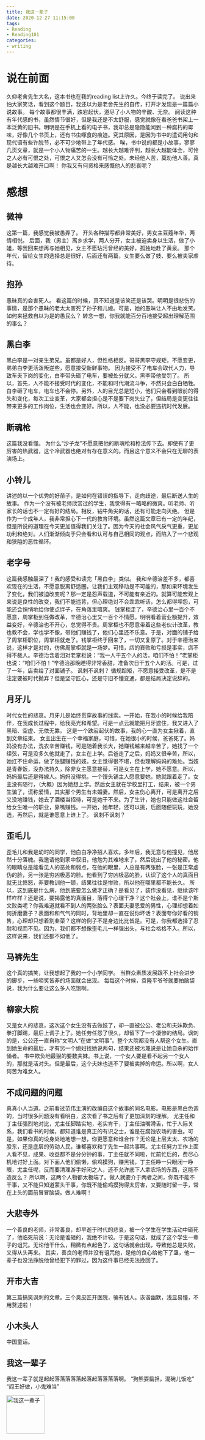 ```yaml
---
title: 我这一辈子
date: 2020-12-27 11:15:00
tags:
- Reading
- Reading101
categories:
- writing
---
```


# 说在前面
久仰老舍先生大名，这本书也在我的reading list上许久。今终于读完了。
说出来怕大家笑话，看到这个题目，我还以为是老舍先生的自传，打开才发现是一篇篇小说故事。
每个故事都很丰满，跌宕起伏，道尽了小人物的辛酸、无奈。
阅读这种有年代感的书，虽然情节很好，但是我还是不太舒服，感觉就像在看爸爸书架上一本泛黄的旧书。明明是在手机上看的电子书，我却总是隐隐能闻到一种腐朽的霉味，好像几个书页上，还有书虫啄食的痕迹。究其原因，是因为书中的遣词用句和现代语有些许脱节，必不可少地带上了年代感。
唉，书中说的都是小故事，寥寥几页文章，就是一个小人物痛苦的一生。越长大越难评判，越长大越能体会，可怜之人必有可恨之处，可恨之人又怎会没有可怜之处。未经他人苦，莫劝他人善。真是越长大越难开口啊！
你我又有何资格来感慨他人的悲哀呢？

# 感想
## 微神
这第一篇，我感觉我被愚弄了。
开头各种描写都非常美好，男女主豆蔻年华，两情相悦。
后面，我（男主）离乡求学，两人分开，女主被迫卖身以生活，做了小姐，等我回来想再与她相见，女主不愿玷污曾经的美好，孤独地赴了黄泉。
那个年代，留给女生的选择总是很好，后面还有两篇，女生要么做了妓、要么被夫家虐待。

## 抱孙
愚昧真的会害死人。
看这篇的时候，真不知道是该笑还是该哭。明明是很悲伤的事情，是那个愚昧的老太太害死了孙子和儿媳。可是，她的愚昧让人不由地发笑。
如何来拯救自以为是的愚民么？
转念一想，你我就能百分百地接受超出理解范围的事么？

## 黑白李
黑白李是一对亲生弟兄。虽都是好人，但性格相反。哥哥黑李守规矩，不愿变更，弟弟白李更活泼叛逆些，愿意接受新鲜事物。
因为接受不了电车会取代人力，导致车夫下岗的变化，白李带头砸了电车，要被处分就义。黑李带他受罚了。
所以，首先，人不能不接受时代的变化，不能和时代潮流斗争，不然只会白白牺牲。白李砸了电车，电车也不会停。另外，人的目光总是短小，他们只会看到眼前的得失和变化，每次工业变革，大家都会担心是不是要下岗失业了，但结局是变更往往带来更多的工作岗位，生活也会变好。所以，人不能，也没必要违抗时代发展。

## 断魂枪
这篇我没看懂。
为什么“沙子龙”不愿意把他的断魂枪和枪法传下去。即使有了更厉害的热武器，这个冷武器也绝对有存在意义的。而且这个意义不会只在无聊的表演场上。

## 小铃儿
讲述的以一个优秀的好苗子，是如何在错误的指导下，走向歧途，最后断送人生的故事。
作为一个没有被老师欣赏过的学生，我觉得有一略略的微爽。听老师、听家长的话也不一定有好的结局。相反，钻牛角尖的话，还有可能走向灭绝。
但是作为一个成年人，我非常担心下一代的教育环境。虽然这篇文章已有一定的年纪，但是所说的道理在今天更加值得我们关注了。因为今天的社会风气戾气更重，更加功利和绝对。人们渐渐倾向于只会看和认可与自己相同的观点，而陷入了一个悲观和狭隘的恶性循环。

## 老字号
这篇我感触最深了！我的感受和读完「黑白李」类似。
我和辛德治差不多，都喜欢现在的生活，不愿意脱离舒适圈，让我们主观移动是不可能的，那如果环境发生了变化，我们被迫改变呢？那一定是怨声载道，不可能有亲近的。就算可能宏观上来说是良性的改变，我们不能违背，但心理绝对不会乖乖听话，怎么都得埋怨，可能还会悄悄地给你使点绊子，在角落里暗爽。
钱掌柜走了，辛德治心里一百个不愿意，周掌柜到任做改革，辛德治心里又一百个不情愿。明明看着营业额提升，效益变好，辛德治也不开心，总觉得不贵。周掌柜也不愿意带着这些老伙计改革，教也教不会，学也学不像，带他们赚钱了，他们心里还不乐意。于是，对面的铺子给了周掌柜职位，周掌柜就走了。钱掌柜终于回来了，一切又复原了。对于辛德治来说，这样才是对的，仿佛周掌柜就是一场梦。可惜，店的衰败和亏损是事实，店不得不裁人。辛德治含着泪对老掌柜说：“我一人干五个人的活，咱们不怕！”老掌柜也说：“咱们不怕！”辛德治那晚睡得非常香甜，准备次日干五个人的活。可是，过了一年，店卖给了对面铺子。
讽刺不讽刺？
循规蹈矩，不愿意接受改革，是不是注定要被时代抛弃？但是坚守匠心，还是守旧不懂变通，都是结局决定说辞的。

## 月牙儿
时代女性的悲哀。月牙儿是始终贯穿故事的线索。一开始，在我小的时候给我陪伴，在我成长过程中，给我亮光和希望。可是一点云就能把月牙遮住，我又进入了黑暗、空虚、无依无靠。
这是一个跌宕起伏的故事，我的心一直为女主揪着，直到文章结束。
女主出生在一个幸福家庭，可惜，在她很小的时候，爸爸死了。妈妈没有办法，洗衣辛苦赚钱，可是随着我长大，她赚钱越来越辛苦了，她找了一个续弦，可是没多久他就走了，女主在上学。后爸走了之后，妈妈又很辛苦，所以，她扛不住命运，做了张腿赚钱的妓。女主觉得很不堪，但也理解妈妈的难处。当妓是青春饭，没办法持久，除非女主愿意接替，可是女主在上学，她不愿意。所以，妈妈最后还是得嫁人。妈妈没得挑，一个馒头铺主人愿意要她，她就跟着走了。女主没有随行，（大概）因为她想上学。然后女主就在学校里打工，结果，被一个男生骗了，谎称爱情，其实那个男生有未婚妻。然后，女主伤心离开，可是离开之后又没地赚钱，她去了酒楼当招待，可是她干不来。为了生计，她也只能做这社会留给女生唯一的职业，靠嘴赚钱。一开始，她年轻，还可以挑，后面随便玩玩，她没选，再然后，就是谁愿意上谁上了。
讽刺不讽刺？

## 歪毛儿
歪毛儿和我是幼时的同学，他白白净净招人喜欢。多年后，我无意与他撞见，他居然十分落魄。我邀请他到家中叙旧，他勉为其难地来了，然后说出了他的秘密。他的眼睛总是能看见人的恶处和弱点，在他的眼里，人总是有两张脸，一张是正常虚伪的脸，另一张是穷凶极恶的脸。他看到了穷凶极恶的脸，认识了这个人的真面目就无比愤怒，非要教训他一顿，结果往往是惨败，所以他在哪里都不能长久。
所以，这到底是什么病，他到底要怎么做才正确？是看见了，装作没看见，继续该咋样咋样？还是说，要揭露他的真面目，落得个心理干净？这个社会上，谁不是个斯文败类呢？你我难道就看不到人的两张脸么？表面夫妻恩爱的男性，心理却想着如何折磨妻子？表面和和气气的同时，背地里却一直在说你坏话？表面夸你好看的销售，心理却只想着割韭菜？这样的例子不是身边比比皆是。可是，你我都选择了忍耐和视而不见。因为，我们都不想像歪毛儿一样强出头，与社会格格不入。所以，这样说来，我们还都不如他了。

## 马裤先生
这个真的搞笑，让我想起了我的一个小学同学。
当群众素质发展跟不上社会进步的脚步，一些啼笑皆非的场面就会出现。
每每这个时候，袁隆平爷爷就要拍脑袋说，我为什么要让这么多人吃饱啊。

## 柳家大院
又是女人的悲哀，这次这个女生没有去做妓了，却一直被公公、老公和夫妹欺负、拳打脚踢，最后上调子上了。她任劳任怨了很久，却留下了一个凄惨的结局。讽刺的是，公公还一直自称“文明人”在做“文明事”。整个大院都没有人帮这个女生。直到她生命的最后，才有另一个媳妇找她说两句，结果还被污蔑说是让她自杀的始作俑者。
书中欺负地最狠的要数夫妹。书上说，一个女人要是看不起另一个女人的，那就是活对头。但是最后，这个夫妹也逃不了要被卖掉的命运。所以啊，女人何苦为难女人。

## 不成问题的问题
真真小人当道。之前看过范伟主演的改编自这个故事的同名电影。电影是黑白色调的，当时很多问题没有看明白，这次看了书之后有了更加深刻的理解。
尤主任和丁主任强烈地对比，尤主任脚踏实地，老实肯干，丁主任油嘴滑舌，忙于人际关系，我们看书的时候，都知道谁是真正的有识之士，谁是在腐蚀农场的害虫。可是，如果你真的设身处地地想一想，你更愿意和谁合作？无论是上层太太、农场的股东，还是底层的劳动人民，谁都喜欢和丁先生一起共事啊。尤主任努力工作上面人看不见，成果、收益都不是分分钟的事，丁主任就不同啦，忙前忙后的，费尽心机地讨好上面。对下面人他们偷懒，偷鸡摸狗，赚黑钱，丁主任睁一只眼闭一睁眼，尤主任呢，反而要清理游手好闲之人，还不允许底下人拿农场的东西，这能不造反么？
所以啊，这两个人物都太极端了。做人就要介于两者之间，你既不能不干事，又不能只知道蒙头干事，你既不能偷鸡摸狗得太厉害，又要随时留一手，常在上头的面前冒冒脑袋。做人难啊！

## 大悲寺外
一个善良的老师，非常善良，却早逝于时代的悲哀，被一个学生在学生活动中砸死了，他临死前说：无论是谁砸的，我绝不计较。于是这句话，就成了这个学生一辈子的诅咒。无论他干什么，稍微有点起色了，这句话就会出现，导致他总是失败，又得从头再来。
其实，善良的老师并没有诅咒他，是他的良心给他下了蛊，他一辈子也没法挣脱他曾经犯下的罪过，因为这件事已经无法挽回了。

## 开市大吉
第三篇搞笑讽刺的文章。三个臭皮匠开医院，骗有钱人。诙谐幽默，浅显易懂，不用赘述啦！

## 小木头人
中国童话。

## 我这一辈子
我这一辈子就是起起落落落落落起落起落落落落啊。
“狗熊耍扁担，混碗儿饭吃”
“阎王好做，小鬼难当”

<img src="../../../../../pics/reading/ml/my-life.jpg" alt="我这一辈子" width="100">